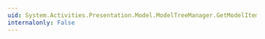 ```yaml
---
uid: System.Activities.Presentation.Model.ModelTreeManager.GetModelItem(System.Object,System.Boolean)
internalonly: False
---
```

